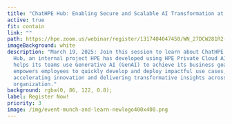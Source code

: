 ```yaml
---
title: "ChatHPE Hub: Enabling Secure and Scalable AI Transformation at HPE"
active: true
fit: contain
link: ""
path: https://hpe.zoom.us/webinar/register/1317404047450/WN_27DCW281R2-m_KlZRTLB2g
imageBackground: white
description: "March 19, 2025: Join this session to learn about ChatHPE GenAI
  Hub, an internal project HPE has developed using HPE Private Cloud AI that
  helps its teams use Generative AI (GenAI) to achieve its business goals,
  empowers employees to quickly develop and deploy impactful use cases,
  accelerating innovation and delivering transformative insights across the
  organization."
background: rgba(0, 86, 122, 0.8);
label: Register Now!
priority: 3
image: /img/event-munch-and-learn-newlogo400x400.png
---
```

